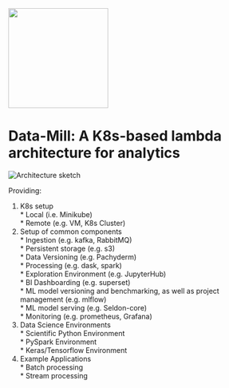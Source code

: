 <img src="https://raw.githubusercontent.com/data-mill-cloud/data-mill/master/docs/img/logos/logo_data_mill_2.png" width="200">

# Data-Mill: A K8s-based lambda architecture for analytics

![Architecture sketch](https://raw.githubusercontent.com/data-mill-cloud/data-mill/master/docs/img/architecture.png)


Providing:  
  1. K8s setup  
    * Local (i.e. Minikube)  
    * Remote (e.g. VM, K8s Cluster)  
  2. Setup of common components  
    * Ingestion (e.g. kafka, RabbitMQ)  
    * Persistent storage (e.g. s3)  
    * Data Versioning (e.g. Pachyderm)  
    * Processing (e.g. dask, spark)  
    * Exploration Environment (e.g. JupyterHub)  
    * BI Dashboarding (e.g. superset)  
    * ML model versioning and benchmarking, as well as project management (e.g. mlflow)  
    * ML model serving (e.g. Seldon-core)  
    * Monitoring (e.g. prometheus, Grafana)  
  3. Data Science Environments  
    * Scientific Python Environment  
    * PySpark Environment  
    * Keras/Tensorflow Environment  
  4. Example Applications  
    * Batch processing  
    * Stream processing  

